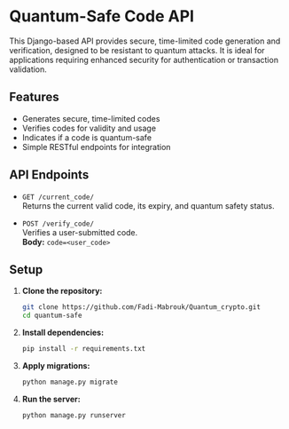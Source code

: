
# Quantum-Safe Code API

This Django-based API provides secure, time-limited code generation and verification, designed to be resistant to quantum attacks. It is ideal for applications requiring enhanced security for authentication or transaction validation.

## Features

- Generates secure, time-limited codes
- Verifies codes for validity and usage
- Indicates if a code is quantum-safe
- Simple RESTful endpoints for integration

## API Endpoints

- `GET /current_code/`  
  Returns the current valid code, its expiry, and quantum safety status.

- `POST /verify_code/`  
  Verifies a user-submitted code.  
  **Body:** `code=<user_code>`

## Setup

1. **Clone the repository:**
   ```bash
   git clone https://github.com/Fadi-Mabrouk/Quantum_crypto.git
   cd quantum-safe
   ```

2. **Install dependencies:**
   ```bash
   pip install -r requirements.txt
   ```

3. **Apply migrations:**
   ```bash
   python manage.py migrate
   ```

4. **Run the server:**
   ```bash
   python manage.py runserver
   ```
